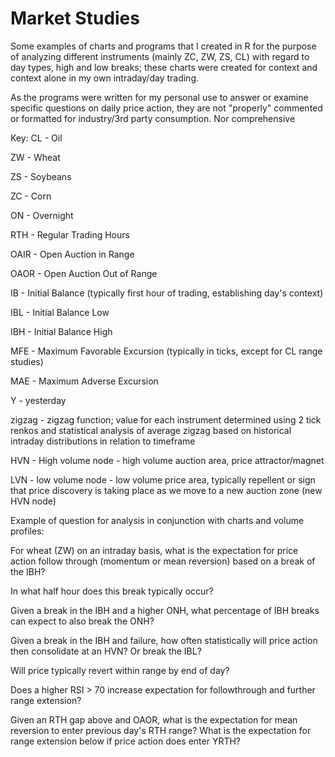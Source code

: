 # Market Studies
Some examples of charts and programs that I created in R for the purpose of analyzing different instruments (mainly ZC, ZW, ZS, CL) with regard to day types, high and low breaks; these charts were created for context and context alone in my own intraday/day trading. 

As the programs were written for my personal use to answer or examine specific questions on daily price action, they are not "properly" commented or formatted for industry/3rd party consumption.  Nor comprehensive

Key:
CL - Oil

ZW  - Wheat

ZS - Soybeans

ZC - Corn

ON - Overnight

RTH - Regular Trading Hours

OAIR - Open Auction in Range

OAOR - Open Auction Out of Range

IB - Initial Balance (typically first hour of trading, establishing day's context)

IBL - Initial Balance Low

IBH - Initial Balance High

MFE - Maximum Favorable Excursion (typically in ticks, except for CL range studies)

MAE - Maximum Adverse Excursion

Y - yesterday

zigzag - zigzag function; value for each instrument determined using 2 tick renkos and statistical analysis of average zigzag based on historical intraday distributions in relation to timeframe

HVN - High volume node  - high volume auction area, price attractor/magnet

LVN - low volume node  - low volume price area, typically repellent or sign that price discovery is taking place as we move to a new auction zone (new HVN node)

Example of question for analysis in conjunction with charts and volume profiles:

For wheat (ZW) on an intraday basis, what is the expectation for price action follow through (momentum or mean reversion) based on a break of the IBH?  

In what half hour does this break typically occur? 

Given a break in the IBH and a higher ONH, what percentage of IBH breaks can expect to also break the ONH? 

Given a break in the IBH and failure, how often statistically will price action then consolidate at an HVN?  Or break the IBL?

Will price typically revert within range by end of day?  

Does a higher RSI > 70 increase expectation for followthrough and further range extension?

Given an RTH gap above and OAOR, what is the expectation for mean reversion to enter previous day's RTH range? What is the expectation for range extension below if price action does enter YRTH?

